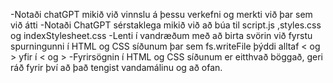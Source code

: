 -Notaði chatGPT mikið við vinnslu á þessu verkefni og merkti við þar sem við átti
-Notaði ChatGPT sérstaklega mikið við að búa til script.js ,styles.css og indexStylesheet.css
-Lenti í vandræðum með að birta svörin við fyrstu spurningunni í HTML og CSS síðunum þar sem fs.writeFile þýddi alltaf &lt; og &gt; yfir í < og >
-Fyrirsögnin í HTML og CSS síðunum er eitthvað böggað, geri ráð fyrir því að það tengist vandamálinu og að ofan.

